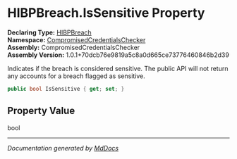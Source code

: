 ﻿<!--  
  <auto-generated>   
    The contents of this file were generated by a tool.  
    Changes to this file may be list if the file is regenerated  
  </auto-generated>   
-->

# HIBPBreach.IsSensitive Property

**Declaring Type:** [HIBPBreach](../index.md)  
**Namespace:** [CompromisedCredentialsChecker](../../index.md)  
**Assembly:** CompromisedCredentialsChecker  
**Assembly Version:** 1.0.1+70dcb76e9819a5c8a0d665ce73776460846b2d39

Indicates if the breach is considered sensitive. The public API will not return any accounts for a breach flagged as sensitive.

```csharp
public bool IsSensitive { get; set; }
```

## Property Value

bool

___

*Documentation generated by [MdDocs](https://github.com/ap0llo/mddocs)*

